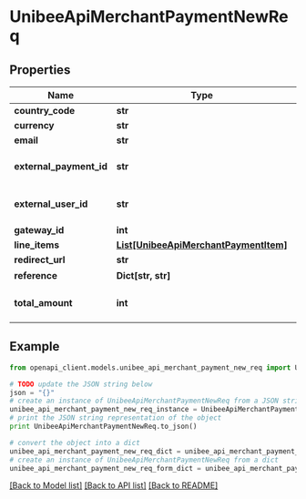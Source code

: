 # UnibeeApiMerchantPaymentNewReq


## Properties

Name | Type | Description | Notes
------------ | ------------- | ------------- | -------------
**country_code** | **str** | CountryCode | 
**currency** | **str** | Currency | 
**email** | **str** | Email | 
**external_payment_id** | **str** | ExternalPaymentId should unique for payment | 
**external_user_id** | **str** | ExternalUserId, should unique for user | 
**gateway_id** | **int** | GatewayId | 
**line_items** | [**List[UnibeeApiMerchantPaymentItem]**](UnibeeApiMerchantPaymentItem.md) | Items | [optional] 
**redirect_url** | **str** | Redirect Url | 
**reference** | **Dict[str, str]** | Metadata，Map | [optional] 
**total_amount** | **int** | Total PaymentAmount, Cent | 

## Example

```python
from openapi_client.models.unibee_api_merchant_payment_new_req import UnibeeApiMerchantPaymentNewReq

# TODO update the JSON string below
json = "{}"
# create an instance of UnibeeApiMerchantPaymentNewReq from a JSON string
unibee_api_merchant_payment_new_req_instance = UnibeeApiMerchantPaymentNewReq.from_json(json)
# print the JSON string representation of the object
print UnibeeApiMerchantPaymentNewReq.to_json()

# convert the object into a dict
unibee_api_merchant_payment_new_req_dict = unibee_api_merchant_payment_new_req_instance.to_dict()
# create an instance of UnibeeApiMerchantPaymentNewReq from a dict
unibee_api_merchant_payment_new_req_form_dict = unibee_api_merchant_payment_new_req.from_dict(unibee_api_merchant_payment_new_req_dict)
```
[[Back to Model list]](../README.md#documentation-for-models) [[Back to API list]](../README.md#documentation-for-api-endpoints) [[Back to README]](../README.md)


